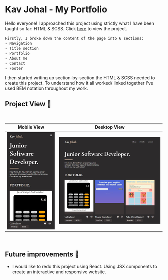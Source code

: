 # Kav Johal - My Portfolio

Hello everyone! I approached this project using strictly what I have been taught so far: HTML & SCSS. Click [here](https://kav97.github.io/Kavandeep-Portfolio/) to view the project. 

    Firstly, I broke down the content of the page into 6 sections:
    - Navigation
    - Title section
    - Portfolio
    - About me
    - Contact
    - Footer

I then started writing up section-by-section the HTML & SCSS needed to create this project. To understand how it all worked/ linked together I've used BEM notation throughout my work.
<br/>

## Project View 📱

</br>

| Mobile View | Desktop View |
|:---:|:---:|
|![](images/webpage-screenshot.jpg)| ![](images/webpage-desktop-screenshot.jpg)|

</br>

## Future improvements 🌟
- I would like to redo this project using React. Using JSX components to create an interactive and responsive website.
